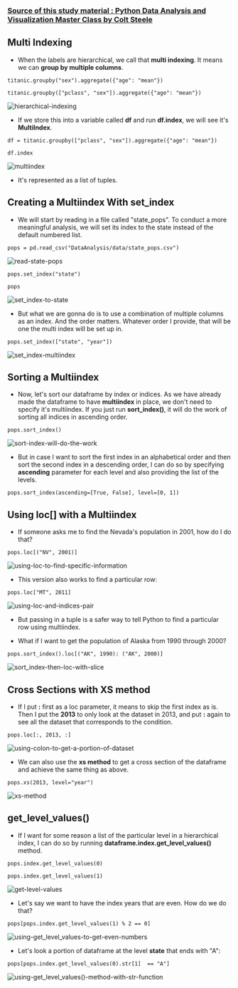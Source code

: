 ### [Source of this study material : Python Data Analysis and Visualization Master Class by Colt Steele](https://www.udemy.com/course/python-data-analysis-visualization/)


## Multi Indexing

- When the labels are hierarchical, we call that **multi indexing**. It means we can **group by multiple columns**.


```
titanic.groupby("sex").aggregate({"age": "mean"})

titanic.groupby(["pclass", "sex"]).aggregate({"age": "mean"})
```

![hierarchical-indexing](/pictures/python/hierarchical-indexing/hierarchical-indexing.PNG "hierarchical indexing")


- If we store this into a variable called **df** and run **df.index**, we will see it's **MultiIndex**.


```
df = titanic.groupby(["pclass", "sex"]).aggregate({"age": "mean"})

df.index
```

![multiindex](/pictures/python/hierarchical-indexing/multiindex.PNG "multiindex")


- It's represented as a list of tuples.


## Creating a Multiindex With set_index

- We will start by reading in a file called "state_pops". To conduct a more meaningful analysis, we will set its index to the state instead of the default numbered list.


```
pops = pd.read_csv("DataAnalysis/data/state_pops.csv")
```


![read-state-pops](/pictures/python/hierarchical-indexing/read-state-pops.PNG "read state pops")


```
pops.set_index("state")

pops
```

![set_index-to-state](/pictures/python/hierarchical-indexing/set_index-to-state.PNG "set index to state")


- But what we are gonna do is to use a combination of multiple columns as an index. And the order matters. Whatever order I provide, that will be one the multi index will be set up in. 


```
pops.set_index(["state", "year"])
```


![set_index-multiindex](/pictures/python/hierarchical-indexing/set_index-multiindex.PNG "set index multiindex")



## Sorting a Multiindex

- Now, let's sort our dataframe by index or indices. As we have already made the dataframe to have **multiindex** in place, we don't need to specify it's multiindex. If you just run **sort_index()**, it will do the work of sorting all indices in ascending order.


```
pops.sort_index()
```


![sort-index-will-do-the-work](/pictures/python/hierarchical-indexing/sort-index-will-do-the-work.PNG "sort index will do the work")


- But in case I want to sort the first index in an alphabetical order and then sort the second index in a descending order, I can do so by specifying **ascending** parameter for each level and also providing the list of the levels.


```
pops.sort_index(ascending=[True, False], level=[0, 1])
```


## Using loc[] with a Multiindex

- If someone asks me to find the Nevada's population in 2001, how do I do that?


```
pops.loc[("NV", 2001)]
```

![using-loc-to-find-specific-information](/pictures/python/hierarchical-indexing/using-loc-to-find-specific-info.PNG "using loc to find specific information")


- This version also works to find a particular row:


```
pops.loc["MT", 2011]
```

![using-loc-and-indices-pair](/pictures/python/hierarchical-indexing/using-loc-and-pair.PNG "using loc and a pair of indices")


- But passing in a tuple is a safer way to tell Python to find a particular row using multiindex.


- What if I want to get the population of Alaska from 1990 through 2000?


```
pops.sort_index().loc[("AK", 1990): ("AK", 2000)]
```

![sort_index-then-loc-with-slice](/pictures/python/hierarchical-indexing/sort_index-then-loc-with-slick.PNG "loc with slicing")



## Cross Sections with XS method

- If I put **:** first as a loc parameter, it means to skip the first index as is. Then I put the **2013** to only look at the dataset in 2013, and put **:** again to see all the dataset that corresponds to the condition.


```
pops.loc[:, 2013, :]
```


![using-colon-to-get-a-portion-of-dataset](/pictures/python/hierarchical-indexing/using-colon-to-get-a-portion-of-dataset.PNG "using colon to get a portion of dataset")


- We can also use the **xs method** to get a cross section of the dataframe and achieve the same thing as above.


```
pops.xs(2013, level="year")
```

![xs-method](/pictures/python/hierarchical-indexing/xs-method.PNG "xs method")


## get_level_values()

- If I want for some reason a list of the particular level in a hierarchical index, I can do so by running **dataframe.index.get_level_values()** method.


```
pops.index.get_level_values(0)

pops.index.get_level_values(1)
```


![get-level-values](/pictures/python/hierarchical-indexing/get_level-values.PNG "get level values")


- Let's say we want to have the index years that are even. How do we do that?


```
pops[pops.index.get_level_values(1) % 2 == 0]
```


![using-get_level_values-to-get-even-numbers](/pictures/python/hierarchical-indexing/use-get_level_values-to-get-even-numbers.PNG "using get_level_values() to get even numbered list")


- Let's look a portion of dataframe at the level **state** that ends with "A":


```
pops[pops.index.get_level_values(0).str[1]  == "A"]
```


![using-get_level_values()-method-with-str-function](/pictures/python/hierarchical-indexing/get_level_values-str-function.PNG "using get_level_values() method with str function")